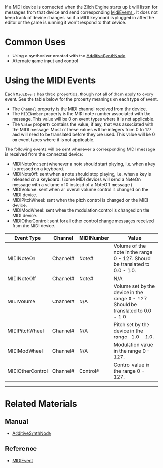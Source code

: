 If a MIDI device is connected when the Zilch Engine starts up it will listen for messages from that device and send corresponding [ MidiEvents ](../../../code_reference/class_reference/midievent.md). It does not keep track of device changes, so if a MIDI keyboard is plugged in after the editor or the game is running it won't respond to that device.

 # Common Uses

- Using a synthesizer created with the [AdditiveSynthNode ](soundnode/additivesynthnode.md)
- Alternate game input and control 

 # Using the MIDI Events

Each `MidiEvent` has three properties, though not all of them apply to every event. See the table below for the property meanings on each type of event.
- The `Channel` property is the MIDI channel received from the device.
- The `MIDINumber` property is the MIDI note number associated with the message. This value will be 0 on event types where it is not applicable.
- The `Value` property contains the value, if any, that was associated with the MIDI message. Most of these values will be integers from 0 to 127 and will need to be translated before they are used. This value will be 0 on event types where it is not applicable.

The following events will be sent whenever a corresponding MIDI message is received from the connected device:

- MIDINoteOn: sent whenever a note should start playing, i.e. when a key is pressed on a keyboard. 
- MIDINoteOff: sent when a note should stop playing, i.e. when a key is released on a keyboard. (Some MIDI devices will send a NoteOn message with a volume of 0 instead of a NoteOff message.)
- MIDIVolume: sent when an overall volume control is changed on the MIDI device. 
- MIDIPitchWheel: sent when the pitch control is changed on the MIDI device.
- MIDIModWheel: sent when the modulation control is changed on the MIDI device.
- MIDIOtherControl: sent for all other control change messages received from the MIDI device.


| Event Type | Channel   | MIDINumber  | Value 
| ---- | ---- | ---- | ----
| MIDINoteOn | Channel# | Note# | Volume of the note in the range 0 - 127. Should be translated to 0.0 - 1.0.
| MIDINoteOff | Channel# | Note# | N/A
| MIDIVolume | Channel# | N/A | Volume set by the device in the range 0 - 127. Should be translated to 0.0 - 1.0.
| MIDIPitchWheel | Channel# | N/A | Pitch set by the device in the range -1.0 - 1.0.
| MIDIModWheel | Channel# | N/A | Modulation value in the range 0 - 127.
| MIDIOtherControl | Channel# | Control# | Control value in the range 0 - 127.

---
 # Related Materials

 ## Manual

- [AdditiveSynthNode ](soundnode/additivesynthnode.md)

 ## Reference

- [ MIDIEvent ](../../../code_reference/class_reference/midievent.md) 

 